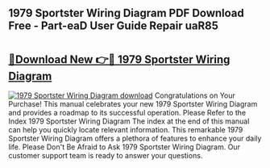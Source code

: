 ## 1979 Sportster Wiring Diagram PDF Download Free - Part-eaD User Guide Repair uaR85

# <h2><a href="http://dfmyqh6.blite.top/?on=1979+Sportster+Wiring+Diagram">🔗Download New 👉🔴 1979 Sportster Wiring Diagram</a></h2>

[![1979 Sportster Wiring Diagram download](https://i.imgur.com/lujVjoI.png)](http://dfmyqh6.blite.top/?on=1979+Sportster+Wiring+Diagram)
Congratulations on Your Purchase! This manual celebrates your new 1979 Sportster Wiring Diagram and provides a roadmap to its successful operation. Please Refer to the Index 1979 Sportster Wiring Diagram The index at the end of this manual can help you quickly locate relevant information. This remarkable 1979 Sportster Wiring Diagram offers a plethora of features to enhance your daily life. Please Don't Be Afraid to Ask 1979 Sportster Wiring Diagram. Our customer support team is ready to answer your questions.
